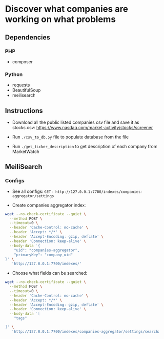 # Discover what companies are working on what problems


## Dependencies

### PHP

- composer

### Python

- requests
- BeautifulSoup
- meilisearch



## Instructions
- Download all the public listed companies csv file and save it as stocks.csv:  https://www.nasdaq.com/market-activity/stocks/screener

- Run `./csv_to_db.py` file to populate database from the file

- Run `./get_ticker_description` to get description of each company from MarketWatch

## MeiliSearch


### Configs

- See all configs: `GET: http://127.0.0.1:7700/indexes/companies-aggregator/settings`

- Create companies aggregator index:
```bash
wget --no-check-certificate --quiet \
  --method POST \
  --timeout=0 \
  --header 'Cache-Control: no-cache' \
  --header 'Accept: */*' \
  --header 'Accept-Encoding: gzip, deflate' \
  --header 'Connection: keep-alive' \
  --body-data '{
    "uid": "companies-aggregator",
    "primaryKey": "company_uid"  
}' \
   'http://127.0.0.1:7700/indexes/'
```

- Choose what fields can be searched:
```bash
wget --no-check-certificate --quiet \
  --method POST \
  --timeout=0 \
  --header 'Cache-Control: no-cache' \
  --header 'Accept: */*' \
  --header 'Accept-Encoding: gzip, deflate' \
  --header 'Connection: keep-alive' \
  --body-data '[
    "tags"

]' \
   'http://127.0.0.1:7700/indexes/companies-aggregator/settings/searchable-attributes'
```